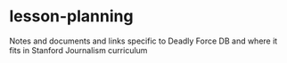 # lesson-planning
Notes and documents and links specific to Deadly Force DB and where it fits in Stanford Journalism curriculum
